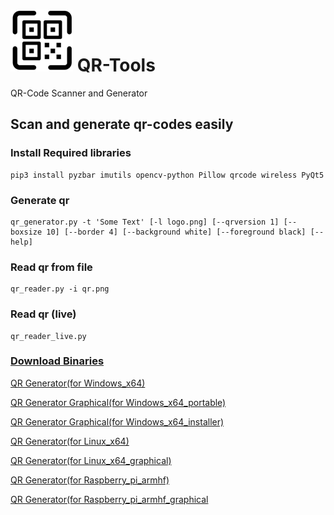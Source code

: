 # ![icon](icon.png) QR-Tools
QR-Code Scanner and Generator

## Scan and generate qr-codes easily
### Install Required libraries
```
pip3 install pyzbar imutils opencv-python Pillow qrcode wireless PyQt5
```
### Generate qr
```
qr_generator.py -t 'Some Text' [-l logo.png] [--qrversion 1] [--boxsize 10] [--border 4] [--background white] [--foreground black] [--help]
```

### Read qr from file
```
qr_reader.py -i qr.png
```

### Read qr (live)
```
qr_reader_live.py
```

### [Download Binaries](https://github.com/coder12341/qr-tools/releases)

[QR Generator(for Windows_x64)](https://github.com/coder12341/qr-tools/releases/download/1.0/qr_generator_win_x64.exe)

[QR Generator Graphical(for Windows_x64_portable)](https://github.com/coder12341/qr-tools/releases/download/1.0/qr_generator_win_x64_portable.graphical.zip)

[QR Generator Graphical(for Windows_x64_installer)](https://github.com/coder12341/qr-tools/releases/download/1.0/qr_generator_win_x64_installer.graphical.exe)

[QR Generator(for Linux_x64)](https://github.com/coder12341/qr-tools/releases/download/1.0/qr_generator_deb_x64)

[QR Generator(for Linux_x64_graphical)](https://github.com/coder12341/qr-tools/releases/download/1.0/qr_generator_linux_x64.graphical.zip)

[QR Generator(for Raspberry_pi_armhf)](https://github.com/coder12341/qr-tools/releases/download/1.0/qr_generator_linux_armhf)

[QR Generator(for Raspberry_pi_armhf_graphical](https://github.com/coder12341/qr-tools/releases/download/1.0/qr_generator_linux_armhf.graphical.zip)
